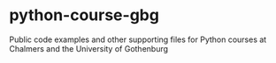 # python-course-gbg

Public code examples and other supporting files for Python courses at Chalmers and the University of Gothenburg
